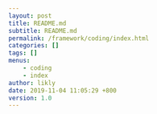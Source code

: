 ```yaml
---
layout: post
title: README.md
subtitle: README.md
permalink: /framework/coding/index.html
categories: []
tags: []
menus:
    - coding
    - index
author: likly
date: 2019-11-04 11:05:29 +800
version: 1.0
---
```


